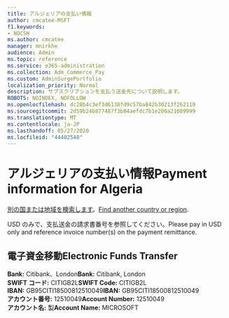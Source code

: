 ```yaml
---
title: アルジェリアの支払い情報
author: cmcatee-MSFT
f1.keywords:
- NOCSH
ms.author: cmcatee
manager: mnirkhe
audience: Admin
ms.topic: reference
ms.service: o365-administration
ms.collection: Adm_Commerce_Pay
ms.custom: AdminSurgePortfolio
localization_priority: Normal
description: サブスクリプションを支払う送金先について説明します。
ROBOTS: NOINDEX, NOFOLLOW
ms.openlocfilehash: dc28b4c3ef3d6138fd9c57ba842b30213f262110
ms.sourcegitcommit: 2d59b24b877487f3b84aefdc7b1e200a21009999
ms.translationtype: MT
ms.contentlocale: ja-JP
ms.lasthandoff: 05/27/2020
ms.locfileid: "44402548"
---
```

# <a name="payment-information-for-algeria"></a><span data-ttu-id="6fc2a-103">アルジェリアの支払い情報</span><span class="sxs-lookup"><span data-stu-id="6fc2a-103">Payment information for Algeria</span></span>

<span data-ttu-id="6fc2a-104">[別の国または地域を検索します](../billing-and-payments/pay-for-your-subscription.md)。</span><span class="sxs-lookup"><span data-stu-id="6fc2a-104">[Find another country or region](../billing-and-payments/pay-for-your-subscription.md).</span></span>

<span data-ttu-id="6fc2a-105">USD のみで、支払送金の請求書番号を参照してください。</span><span class="sxs-lookup"><span data-stu-id="6fc2a-105">Please pay in USD only and reference invoice number(s) on the payment remittance.</span></span>

## <a name="electronic-funds-transfer"></a><span data-ttu-id="6fc2a-106">電子資金移動</span><span class="sxs-lookup"><span data-stu-id="6fc2a-106">Electronic Funds Transfer</span></span>

<span data-ttu-id="6fc2a-107">**Bank:** Citibank、London</span><span class="sxs-lookup"><span data-stu-id="6fc2a-107">**Bank:** Citibank, London</span></span>  
<span data-ttu-id="6fc2a-108">**SWIFT コード:** CITIGB2L</span><span class="sxs-lookup"><span data-stu-id="6fc2a-108">**SWIFT Code:** CITIGB2L</span></span>  
<span data-ttu-id="6fc2a-109">**IBAN:** GB95CITI18500812510049</span><span class="sxs-lookup"><span data-stu-id="6fc2a-109">**IBAN:** GB95CITI18500812510049</span></span>  
<span data-ttu-id="6fc2a-110">**アカウント番号:** 12510049</span><span class="sxs-lookup"><span data-stu-id="6fc2a-110">**Account Number:** 12510049</span></span>  
<span data-ttu-id="6fc2a-111">**アカウント名:** 製</span><span class="sxs-lookup"><span data-stu-id="6fc2a-111">**Account Name:** MICROSOFT</span></span>  